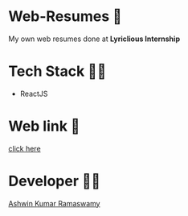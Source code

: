 # Web-Resumes 📝
My own web resumes done at **Lyriclious Internship**

# Tech Stack 👨‍💻
- ReactJS

# Web link 🔗 

[click here]()

# Developer 👨‍💻

[Ashwin Kumar Ramaswamy](https://github.com/Ash515)


